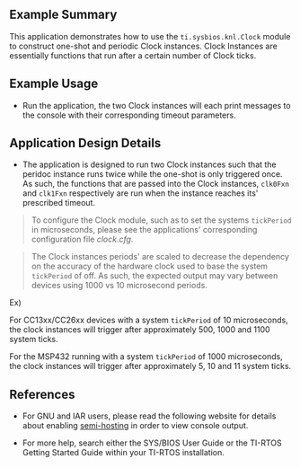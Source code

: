 ## Example Summary

This application demonstrates how to use the `ti.sysbios.knl.Clock` module to
construct one-shot and periodic Clock instances. Clock Instances are
essentially functions that run after a certain number of Clock ticks.

## Example Usage

* Run the application, the two Clock instances will each print messages to the
console with their corresponding timeout parameters.

## Application Design Details

* The application is designed to run two Clock instances such that the peridoc
instance runs twice while the one-shot is only triggered once. As such, the
functions that are passed into the Clock instances, `clk0Fxn` and `clk1Fxn`
respectively are run when the instance reaches its' prescribed timeout.

> To configure the Clock module, such as to set the systems `tickPeriod` in
microseconds, please see the applications' corresponding configuration file
*clock.cfg*.

> The Clock instances periods' are scaled to decrease the dependency on the
accuracy of the hardware clock used to base the system `tickPeriod` of off.
As such, the expected output may vary between devices using 1000 vs 10
microsecond periods.

Ex)

For CC13xx/CC26xx devices with a system `tickPeriod` of 10 microseconds,
the clock instances will trigger after approximately 500, 1000 and
1100 system ticks.

For the MSP432 running with a system `tickPeriod` of 1000 microseconds, the
clock instances will trigger after approximately 5, 10 and 11 system ticks.

## References
* For GNU and IAR users, please read the following website for details
  about enabling [semi-hosting](http://processors.wiki.ti.com/index.php/TI-RTOS_Examples_SemiHosting)
  in order to view console output.

* For more help, search either the SYS/BIOS User Guide or the TI-RTOS
Getting Started Guide within your TI-RTOS installation.

